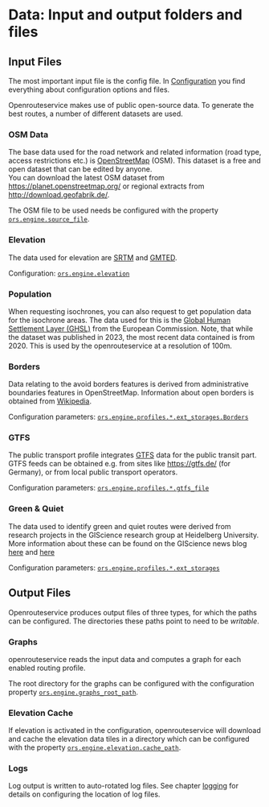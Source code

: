 # Data: Input and output folders and files

## Input Files

The most important input file is the config file.
In [Configuration](/run-instance/configuration/index.md) you find everything about configuration options and files.

Openrouteservice makes use of public open-source data. To generate the best routes, a number of different datasets are used.

### OSM Data
The base data used for the road network and related information (road type, access restrictions etc.) is [OpenStreetMap](https://openstreetmap.org) (OSM). This dataset is a free and open dataset that can be edited by anyone.  
You can download the latest OSM dataset from https://planet.openstreetmap.org/ or regional extracts from http://download.geofabrik.de/.

The OSM file to be used needs be configured with the property [`ors.engine.source_file`](/run-instance/configuration/ors/engine/index.md).

### Elevation
The data used for elevation are [SRTM](http://srtm.csi.cgiar.org/) and [GMTED](https://www.usgs.gov/coastal-changes-and-impacts/gmted2010).  

Configuration: [`ors.engine.elevation`](/run-instance/configuration/ors/engine/elevation.md)

### Population
When requesting isochrones, you can also request to get population data for the isochrone areas. The data used for this is the [Global Human Settlement Layer (GHSL)](https://ghsl.jrc.ec.europa.eu/ghs_pop2023.php) from the European Commission.
Note, that while the dataset was published in 2023, the most recent data contained is from 2020. This is used by the openrouteservice at a resolution of 100m.

### Borders
Data relating to the avoid borders features is derived from administrative boundaries features in OpenStreetMap. Information about open borders is obtained from [Wikipedia](https://en.wikipedia.org/wiki/Open_border).

Configuration parameters: [`ors.engine.profiles.*.ext_storages.Borders`](/run-instance/configuration/ors/engine/profiles.md#borders)

### GTFS
The public transport profile integrates [GTFS](https://developers.google.com/transit/gtfs) data for the public transit part. GTFS feeds can be obtained e.g. from sites like https://gtfs.de/ (for Germany), or from local public transport operators.

Configuration parameters: [`ors.engine.profiles.*.gtfs_file`](/run-instance/configuration/ors/engine/profiles.md)

### Green & Quiet
The data used to identify green and quiet routes were derived from research projects in the GIScience research group at Heidelberg University. 
More information about these can be found on the GIScience news blog [here](https://giscienceblog.uni-heidelberg.de/2017/07/03/healthy-routing-prefering-green-areas-added-to-openrouteserviceorg/) and [here](http://giscienceblog.uni-heidelberg.de/2017/07/10/reducing-stress-by-avoiding-noise-with-quiet-routing-in-openrouteservice/)

Configuration parameters: [`ors.engine.profiles.*.ext_storages`](/run-instance/configuration/ors/engine/profiles.md#ext-storages)


## Output Files

Openrouteservice produces output files of three types, for which the paths can be configured. The directories these paths point to need to be *writable*. 

### Graphs

openrouteservice reads the input data and computes a graph for each enabled routing profile. 

The root directory for the graphs can be configured with the configuration property [`ors.engine.graphs_root_path`](/run-instance/configuration/ors/engine/index.md). 

### Elevation Cache

If elevation is activated in the configuration, openrouteservice will download and cache the elevation data tiles in a directory
which can be configured with the property [`ors.engine.elevation.cache_path`](/run-instance/configuration/ors/engine/index.md).

### Logs

Log output is written to auto-rotated log files.
See chapter [logging](/run-instance/configuration/spring/logging.md) for details on configuring the location of log files.



